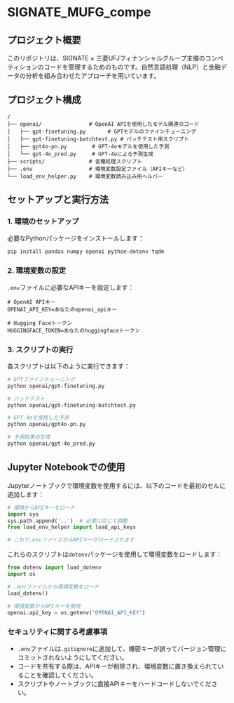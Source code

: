 # SIGNATE_MUFG_compe

## プロジェクト概要

このリポジトリは、SIGNATE × 三菱UFJフィナンシャルグループ主催のコンペティションのコードを管理するためのものです。自然言語処理（NLP）と金融データの分析を組み合わせたアプローチを用いています。

## プロジェクト構成

```
/
├── openai/               # OpenAI APIを使用したモデル関連のコード
│   ├── gpt-finetuning.py       # GPTモデルのファインチューニング
│   ├── gpt-finetuning-batchtest.py # バッチテスト用スクリプト
│   ├── gpt4o-pn.py        # GPT-4oモデルを使用した予測
│   └── gpt-4o_pred.py     # GPT-4oによる予測生成
├── scripts/              # 各種処理スクリプト
├── .env                  # 環境変数設定ファイル（APIキーなど）
└── load_env_helper.py    # 環境変数読み込み用ヘルパー
```

## セットアップと実行方法

### 1. 環境のセットアップ

必要なPythonパッケージをインストールします：

```bash
pip install pandas numpy openai python-dotenv tqdm
```

### 2. 環境変数の設定

`.env`ファイルに必要なAPIキーを設定します：

```
# OpenAI APIキー
OPENAI_API_KEY=あなたのopenai_apiキー

# Hugging Faceトークン
HUGGINGFACE_TOKEN=あなたのhuggingfaceトークン
```

### 3. スクリプトの実行

各スクリプトは以下のように実行できます：

```bash
# GPTファインチューニング
python openai/gpt-finetuning.py

# バッチテスト
python openai/gpt-finetuning-batchtest.py

# GPT-4oを使用した予測
python openai/gpt4o-pn.py

# 予測結果の生成
python openai/gpt-4o_pred.py
```

## Jupyter Notebookでの使用

Jupyterノートブックで環境変数を使用するには、以下のコードを最初のセルに追加します：

```python
# 環境からAPIキーをロード
import sys
sys.path.append('..')  # 必要に応じて調整
from load_env_helper import load_api_keys

# これで.envファイルからAPIキーがロードされます
```

これらのスクリプトは`dotenv`パッケージを使用して環境変数をロードします：

```python
from dotenv import load_dotenv
import os

# .envファイルから環境変数をロード
load_dotenv()

# 環境変数からAPIキーを使用
openai.api_key = os.getenv("OPENAI_API_KEY")
```

### セキュリティに関する考慮事項

- `.env`ファイルは`.gitignore`に追加して、機密キーが誤ってバージョン管理にコミットされないようにしてください。
- コードを共有する際は、APIキーが削除され、環境変数に置き換えられていることを確認してください。
- スクリプトやノートブックに直接APIキーをハードコードしないでください。
